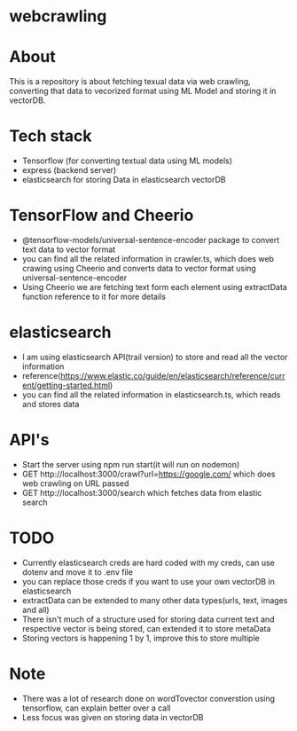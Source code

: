 # webcrawling

# About

This is a repository is about fetching texual data via web crawling, converting that data to vecorized format using ML Model and storing it in vectorDB.

# Tech stack 

- Tensorflow (for converting textual data using ML models)
- express (backend server)
- elasticsearch for storing Data in elasticsearch vectorDB
  
# TensorFlow and Cheerio

- @tensorflow-models/universal-sentence-encoder package to convert text data to vector format
- you can find all the related information in crawler.ts, which does web crawing using Cheerio and converts data to vector format using universal-sentence-encoder
- Using Cheerio we are fetching text form each element using extractData function reference to it for more details

# elasticsearch

- I am using elasticsearch API(trail version) to store and read all the vector information
- reference(<https://www.elastic.co/guide/en/elasticsearch/reference/current/getting-started.html>)
- you can find all the related information in elasticsearch.ts, which reads and stores data
  
# API's

- Start the server using npm run start(it will run on nodemon)
- GET http://localhost:3000/crawl?url=https://google.com/ which does web crawling on URL passed
- GET http://localhost:3000/search which fetches data from elastic search

# TODO

- Currently elasticsearch creds are hard coded with my creds, can use dotenv and move it to .env file
- you can replace those creds if you want to use your own vectorDB in elasticsearch
- extractData can be extended to many other data types(urls, text, images and all)
- There isn't much of a structure used for storing data current text and respective vector is being stored, can extended it to store metaData
- Storing vectors is happening 1 by 1, improve this to store multiple

# Note

- There was a lot of research done on wordTovector converstion using tensorflow, can explain better over a call
- Less focus was given on storing data in vectorDB